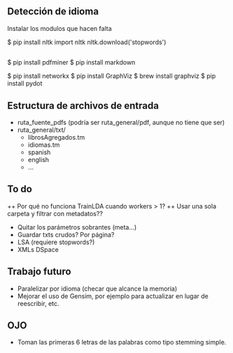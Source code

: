 
## Detección de idioma
Instalar los modulos que hacen falta

$ pip install nltk
import nltk
nltk.download('stopwords')

## 
$ pip install pdfminer
$ pip install markdown

$ pip install networkx
$ pip install GraphViz
$ brew install graphviz
$ pip install pydot

## Estructura de archivos de entrada
+ ruta_fuente_pdfs (podría ser ruta_general/pdf, aunque no tiene que ser)
+ ruta_general/txt/
    * librosAgregados.tm
    * idiomas.tm
    * spanish
    * english
    * ...

## To do
++ Por qué no funciona TrainLDA cuando workers > 1?
++ Usar una sola carpeta y filtrar con metadatos??
+ Quitar los parámetros sobrantes (meta...)
+ Guardar txts crudos? Por página?
+ LSA (requiere stopwords?)
+ XMLs DSpace

## Trabajo futuro
+ Paralelizar por idioma (checar que alcance la memoria)
+ Mejorar el uso de Gensim, por ejemplo para actualizar en lugar de reescribir, etc.

## OJO
+ Toman las primeras 6 letras de las palabras como tipo stemming simple.
